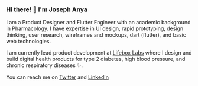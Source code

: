 ### Hi there! 👋 I'm Joseph Anya

I am a Product Designer and Flutter Engineer with an academic background in Pharmacology. I have expertise in UI design, rapid prototyping, design thinking, user research, wireframes and mockups, dart (flutter), and basic web technologies. 

I am currently lead product development at [Lifebox Labs](https://lifebox.ng) where I design and build digital health products for type 2 diabetes, high blood pressure, and chronic respiratory diseases ✨.

You can reach me on [Twitter](https://twitter.com/josephanyaa) and [LinkedIn](https://linkedin.com/in/joseph-anya)
